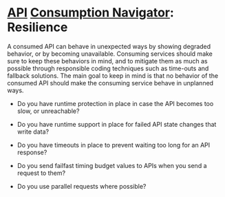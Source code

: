 # [API](../../) [Consumption Navigator](../): Resilience

A consumed API can behave in unexpected ways by showing degraded behavior, or by becoming unavailable. Consuming services should make sure to keep these behaviors in mind, and to mitigate them as much as possible through responsible coding techniques such as time-outs and fallback solutions. The main goal to keep in mind is that no behavior of the consumed API should make the consuming service behave in unplanned ways.

* Do you have runtime protection in place in case the API becomes too slow, or unreachable?
  
* Do you have runtime support in place for failed API state changes that write data?
  
* Do you have timeouts in place to prevent waiting too long for an API response?
  
* Do you send failfast timing budget values to APIs when you send a request to them?
  
* Do you use parallel requests where possible?

 
